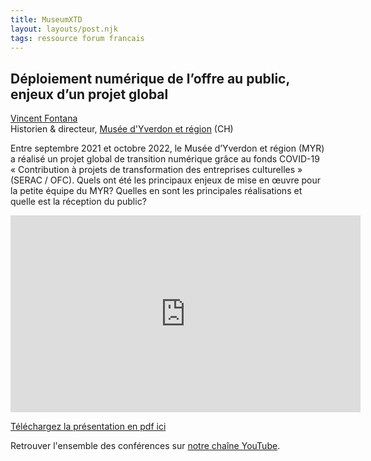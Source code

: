 ```yaml
---
title: MuseumXTD  
layout: layouts/post.njk
tags: ressource forum francais
---
```

## Déploiement numérique de l’offre au public, enjeux d’un projet global

[Vincent Fontana](https://www.linkedin.com/in/vincent-fontana/)  
Historien & directeur, [Musée d'Yverdon et région](https://musee-yverdon-region.ch) (CH)  

Entre septembre 2021 et octobre 2022, le Musée d’Yverdon et région (MYR) a réalisé un projet global de transition numérique grâce au fonds COVID-19 « Contribution à projets de transformation des entreprises culturelles » (SERAC / OFC). Quels ont été les principaux enjeux de mise en œuvre pour la petite équipe du MYR? Quelles en sont les principales réalisations et quelle est la réception du public?

<iframe width="560" height="315" src="https://www.youtube.com/embed/sGFEvlnhBQ4" title="YouTube video player" frameborder="0" allow="accelerometer; autoplay; clipboard-write; encrypted-media; gyroscope; picture-in-picture" allowfullscreen></iframe>
  
[Téléchargez la présentation en pdf ici](https://kdrive.infomaniak.com/app/share/131928/8ddb5491-19d1-4067-bf62-74f58c213985)
    
Retrouver l'ensemble des conférences sur [notre chaîne YouTube](https://www.youtube.com/channel/UCTZJM5WsXDkH8QgMdACUNyw).  
